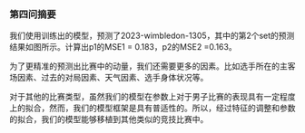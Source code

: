 ### 第四问摘要

我们使用训练出的模型，预测了2023-wimbledon-1305，其中的第2个set的预测结果如图所示。计算出p1的MSE1 = 0.183，p2的MSE2 =0.163。

为了更精准的预测出比赛中的动量，我们还需要更多的因素。比如选手所在的主客场因素、过去的对局因素、天气因素、选手身体状况等。

对于其他的比赛类型，虽然我们的模型在参数上对于男子比赛的表现具有一定程度上的拟合，然而，我们的模型框架是具有普适性的。所以，经过特征的调整和参数的拟合，我们的模型能够移植到其他类似的竞技比赛中。
